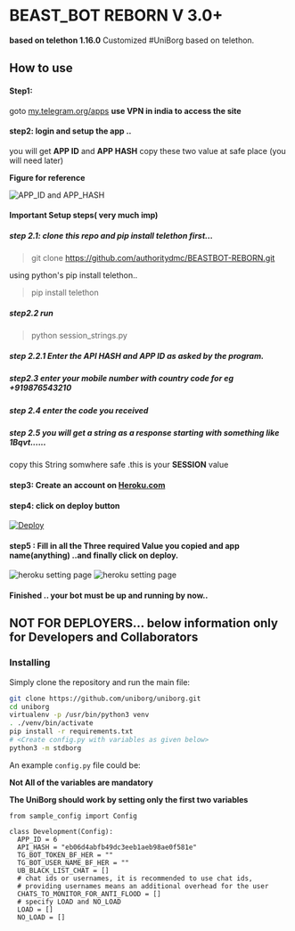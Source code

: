 # BEAST_BOT REBORN V 3.0+
**based on telethon 1.16.0**
Customized #UniBorg based on telethon.

## How to use

#### Step1: 

goto [my.telegram.org/apps](https://telegram.org/apps) **use VPN in india to access the site**


#### step2: login and setup the app ..


you will get **APP ID**  and **APP HASH** copy these two value at safe place (you will need later)

**Figure for reference**

![APP_ID and APP_HASH ](https://i.ibb.co/CwPdL7c/app-id-hash.jpg)

#### Important Setup steps( very much imp)

##### step 2.1: clone this repo and pip install telethon first...

> git clone https://github.com/authoritydmc/BEASTBOT-REBORN.git 


using python's pip install telethon.. 

> pip install telethon

##### step2.2 run 
> python session_strings.py

##### step 2.2.1 Enter the API HASH and APP ID as asked by the program.

##### step2.3 enter your mobile number with country code for eg +919876543210

##### step 2.4 enter the code you received 

##### step 2.5 you will get a string as a response starting with something like 1Bqvt......

 copy this String somwhere safe .this is your **SESSION** value

#### step3: Create an account on [Heroku.com](https://heroku.com)

#### step4: click on deploy button

[![Deploy](https://www.herokucdn.com/deploy/button.svg)](https://heroku.com/deploy)

#### step5 : Fill in all the Three required Value you copied and app name(anything) ..and finally click on deploy.



![heroku setting page ](https://i.ibb.co/B2RPWWn/heroku-setting.jpg)
![heroku setting page](https://i.ibb.co/YPFkpzR/heroku-settting2.jpg)

#### Finished .. your bot must be up and running by now..

## NOT FOR DEPLOYERS... below information only for Developers and Collaborators

### Installing


Simply clone the repository and run the main file:
```sh
git clone https://github.com/uniborg/uniborg.git
cd uniborg
virtualenv -p /usr/bin/python3 venv
. ./venv/bin/activate
pip install -r requirements.txt
# <Create config.py with variables as given below>
python3 -m stdborg
```

An example `config.py` file could be:

**Not All of the variables are mandatory**

__The UniBorg should work by setting only the first two variables__

```python3
from sample_config import Config

class Development(Config):
  APP_ID = 6
  API_HASH = "eb06d4abfb49dc3eeb1aeb98ae0f581e"
  TG_BOT_TOKEN_BF_HER = ""
  TG_BOT_USER_NAME_BF_HER = ""
  UB_BLACK_LIST_CHAT = []
  # chat ids or usernames, it is recommended to use chat ids,
  # providing usernames means an additional overhead for the user
  CHATS_TO_MONITOR_FOR_ANTI_FLOOD = []
  # specify LOAD and NO_LOAD
  LOAD = []
  NO_LOAD = []
```
